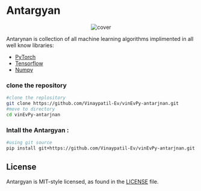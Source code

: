 # Antargyan
<p align="center"><img src="https://raw.githubusercontent.com/Vinaypatil-Ev/vinEvPy-antarjnan/master/docs/img/antargyan.png" alt="cover"></p>


Antarynan is collection of all machine learning algorithms implimented in all well know libraries:

- [PyTorch](https://github.com/pytorch/pytorch.git) 
- [Tensorflow](https://github.com/tensorflow/tensorflow.git) 
- [Numpy](https://github.com/numpy/numpy.git)


### clone the repository

```bash
#clone the replository
git clone https://github.com/Vinaypatil-Ev/vinEvPy-antarjnan.git
#move to directory
cd vinEvPy-antarjnan
```

### Intall the Antargyan :

```bash
#using git source
pip install git+https://github.com/Vinaypatil-Ev/vinEvPy-antarjnan.git
```

## License

Antargyan is MIT-style licensed, as found in the [LICENSE](LICENSE) file.